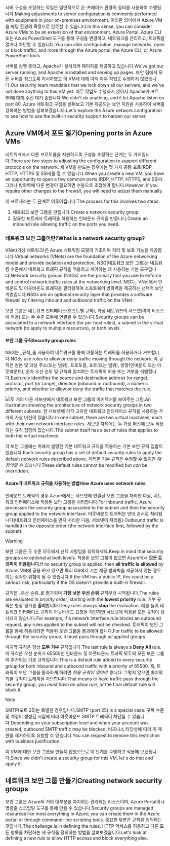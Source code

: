 <span data-ttu-id="0e02d-101">서버 구성을 조정하는 작업은 일반적으로 온-프레미스 환경의 장비를 사용하여 수행됩니다.</span><span class="sxs-lookup"><span data-stu-id="0e02d-101">Making adjustments to server configuration is commonly performed with equipment in your on-premises environment.</span></span> <span data-ttu-id="0e02d-102">이러한 의미에서 Azure VM을 해당 환경의 확장으로 간주할 수 있습니다.</span><span class="sxs-lookup"><span data-stu-id="0e02d-102">In this sense, you can consider Azure VMs to be an extension of that environment.</span></span> <span data-ttu-id="0e02d-103">Azure Portal, Azure CLI 또는 Azure PowerShell 도구를 통해 구성을 변경하고, 네트워크를 관리하고, 트래픽을 열거나 차단할 수 있습니다.</span><span class="sxs-lookup"><span data-stu-id="0e02d-103">You can alter configuration, manage networks, open or block traffic, and more through the Azure portal, the Azure CLI, or Azure PowerShell tools.</span></span>

<span data-ttu-id="0e02d-104">서버를 실행 중이고, Apache가 설치되어 페이지를 제공하고 있습니다.</span><span class="sxs-lookup"><span data-stu-id="0e02d-104">We've got our server running, and Apache is installed and serving up pages.</span></span> <span data-ttu-id="0e02d-105">보안 팀에서 모든 서버를 잠그도록 지시하였고 이 VM에 대해 아직 아무 작업도 수행하지 않았습니다.</span><span class="sxs-lookup"><span data-stu-id="0e02d-105">Our security team mandates that we lock down all our servers, and we've not done anything to this VM yet.</span></span> <span data-ttu-id="0e02d-106">아무 작업도 수행하지 않아서 Apache가 포트 80에 대해 수신 대기 중입니다.</span><span class="sxs-lookup"><span data-stu-id="0e02d-106">We didn't do anything, and it let Apache listen on port 80.</span></span> <span data-ttu-id="0e02d-107">Azure 네트워크 구성을 살펴보고 기본 제공되는 보안 지원을 사용하여 서버를 강화하는 방법을 살펴보겠습니다.</span><span class="sxs-lookup"><span data-stu-id="0e02d-107">Let's explore the Azure network configuration to see how to use the built-in security support to harden our server.</span></span>

## <a name="opening-ports-in-azure-vms"></a><span data-ttu-id="0e02d-108">Azure VM에서 포트 열기</span><span class="sxs-lookup"><span data-stu-id="0e02d-108">Opening ports in Azure VMs</span></span>

<!-- TODO: The Azure portal is inconsistent here in applying the NSG. By default, new VMs are locked down. 

Apps can make outgoing requests, but the only inbound traffic allowed is from the virtual network (e.g., other resources on the same local network) and from Azure Load Balancer (probe checks). -->

<span data-ttu-id="0e02d-109">네트워크에서 다른 프로토콜을 지원하도록 구성을 조정하는 단계는 두 가지입니다.</span><span class="sxs-lookup"><span data-stu-id="0e02d-109">There are two steps to adjusting the configuration to support different protocols on the network.</span></span> <span data-ttu-id="0e02d-110">새 VM을 만드는 경우에는 몇 가지 공통 포트(RDP, HTTP, HTTPS 및 SSH)를 열 수 있습니다.</span><span class="sxs-lookup"><span data-stu-id="0e02d-110">When you create a new VM, you have an opportunity to open a few common ports (RDP, HTTP, HTTPS, and SSH).</span></span> <span data-ttu-id="0e02d-111">그러나 방화벽에 다른 변경이 필요하면 수동으로 조정해야 합니다.</span><span class="sxs-lookup"><span data-stu-id="0e02d-111">However, if you require other changes to the firewall, you will need to adjust them manually.</span></span>

<span data-ttu-id="0e02d-112">이 프로세스는 두 단계로 이루어집니다.</span><span class="sxs-lookup"><span data-stu-id="0e02d-112">The process for this involves two steps:</span></span>

1. <span data-ttu-id="0e02d-113">네트워크 보안 그룹을 만듭니다.</span><span class="sxs-lookup"><span data-stu-id="0e02d-113">Create a network security group.</span></span>
2. <span data-ttu-id="0e02d-114">필요한 포트에서 트래픽을 허용하는 인바운드 규칙을 만듭니다.</span><span class="sxs-lookup"><span data-stu-id="0e02d-114">Create an inbound rule allowing traffic on the ports you need.</span></span>

### <a name="what-is-a-network-security-group"></a><span data-ttu-id="0e02d-115">네트워크 보안 그룹이란?</span><span class="sxs-lookup"><span data-stu-id="0e02d-115">What is a network security group?</span></span>

<span data-ttu-id="0e02d-116">VNet(가상 네트워크)은 Azure 네트워킹 모델의 기초이며 격리 및 보호 기능을 제공합니다.</span><span class="sxs-lookup"><span data-stu-id="0e02d-116">Virtual networks (VNets) are the foundation of the Azure networking model and provide isolation and protection.</span></span> <span data-ttu-id="0e02d-117">NSG(네트워크 보안 그룹)는 네트워킹 수준에서 네트워크 트래픽 규칙을 적용하고 제어하는 데 사용하는 기본 도구입니다.</span><span class="sxs-lookup"><span data-stu-id="0e02d-117">Network security groups (NSGs) are the primary tool you use to enforce and control network traffic rules at the networking level.</span></span> <span data-ttu-id="0e02d-118">NSG는 VNet에서 인바운드 및 아웃바운드 트래픽을 필터링하여 소프트웨어 방화벽을 제공하는 선택적 보안 계층입니다.</span><span class="sxs-lookup"><span data-stu-id="0e02d-118">NSGs are an optional security layer that provides a software firewall by filtering inbound and outbound traffic on the VNet.</span></span> 

<span data-ttu-id="0e02d-119">보안 그룹은 네트워크 인터페이스(호스트별 규칙), 가상 네트워크의 서브넷(여러 리소스에 적용) 또는 두 수준 모두에 연결될 수 있습니다.</span><span class="sxs-lookup"><span data-stu-id="0e02d-119">Security groups can be associated to a network interface (for per host rules), a subnet in the virtual network (to apply to multiple resources), or both levels.</span></span> 

#### <a name="security-group-rules"></a><span data-ttu-id="0e02d-120">보안 그룹 규칙</span><span class="sxs-lookup"><span data-stu-id="0e02d-120">Security group rules</span></span>

<span data-ttu-id="0e02d-121">NSG는 _규칙_을 사용하여 네트워크를 통해 이동하는 트래픽을 허용하거나 거부합니다.</span><span class="sxs-lookup"><span data-stu-id="0e02d-121">NGSs use _rules_ to allow or deny traffic moving through the network.</span></span> <span data-ttu-id="0e02d-122">각 규칙은 원본 및 대상 주소(또는 범위), 프로토콜, 포트(또는 범위), 방향(인바운드 또는 아웃바운드), 숫자 우선 순위 및 규칙과 일치하는 트래픽의 허용 또는 거부를 식별합니다.</span><span class="sxs-lookup"><span data-stu-id="0e02d-122">Each rule identifies the source and destination address (or range), protocol, port (or range), direction (inbound or outbound), a numeric priority, and whether to allow or deny the traffic that matches the rule.</span></span>

![<span data-ttu-id="0e02d-123">두 개의 다른 서브넷에서 네트워크 보안 그룹의 아키텍처를 보여주는 그림.</span><span class="sxs-lookup"><span data-stu-id="0e02d-123">An illustration showing the architecture of network security groups in two different subnets.</span></span> <span data-ttu-id="0e02d-124">한 서브넷에 각각 고유한 네트워크 인터페이스 규칙을 사용하는 두 개의 가상 머신이 있습니다.</span><span class="sxs-lookup"><span data-stu-id="0e02d-124">In one subnet, there are two virtual machines, each with their own network interface rules.</span></span>  <span data-ttu-id="0e02d-125">서브넷 자체에는 두 가상 머신에 모두 적용되는 규칙 집합이 있습니다.</span><span class="sxs-lookup"><span data-stu-id="0e02d-125">The subnet itself has a set of rules that applies to both the virtual machines.</span></span> ](../media/7-nsg-rules.png)

<span data-ttu-id="0e02d-126">각 보안 그룹에는 위에서 설명한 기본 네트워크 규칙을 적용하는 기본 보안 규칙 집합이 있습니다.</span><span class="sxs-lookup"><span data-stu-id="0e02d-126">Each security group has a set of default security rules to apply the default network rules described above.</span></span> <span data-ttu-id="0e02d-127">이러한 기본 규칙은 수정할 수 없지만 _재정의할 수 있습니다_.</span><span class="sxs-lookup"><span data-stu-id="0e02d-127">These default rules cannot be modified but _can_ be overridden.</span></span>

#### <a name="how-azure-uses-network-rules"></a><span data-ttu-id="0e02d-128">Azure가 네트워크 규칙을 사용하는 방법</span><span class="sxs-lookup"><span data-stu-id="0e02d-128">How Azure uses network rules</span></span>

<span data-ttu-id="0e02d-129">인바운드 트래픽의 경우 Azure에서는 서브넷에 연결된 보안 그룹을 처리한 다음, 네트워크 인터페이스에 적용된 보안 그룹을 처리합니다.</span><span class="sxs-lookup"><span data-stu-id="0e02d-129">For inbound traffic, Azure processes the security group associated to the subnet and then the security group applied to the network interface.</span></span> <span data-ttu-id="0e02d-130">아웃바운드 트래픽은 반대 순서로 처리됩니다(네트워크 인터페이스를 먼저 처리한 다음, 서브넷이 처리됨).</span><span class="sxs-lookup"><span data-stu-id="0e02d-130">Outbound traffic is handled in the opposite order (the network interface first, followed by the subnet).</span></span>

> [!WARNING]  
> <span data-ttu-id="0e02d-131">보안 그룹은 두 수준 모두에서 선택 사항임을 유의하세요.</span><span class="sxs-lookup"><span data-stu-id="0e02d-131">Keep in mind that security groups are optional at both levels.</span></span> <span data-ttu-id="0e02d-132">적용된 보안 그룹이 없으면 Azure에서 **모든 트래픽이 허용됩니다**.</span><span class="sxs-lookup"><span data-stu-id="0e02d-132">If no security group is applied, then **all traffic is allowed** by Azure.</span></span> <span data-ttu-id="0e02d-133">VM에 공용 IP가 있으면 특히 OS에서 기본 제공 방화벽을 제공하지 않는 경우 이는 심각한 위험이 될 수 있습니다.</span><span class="sxs-lookup"><span data-stu-id="0e02d-133">If the VM has a public IP, this could be a serious risk, particularly if the OS doesn't provide a built-in firewall.</span></span>

<span data-ttu-id="0e02d-134">규칙은 _우선 순위_로 평가되며 **가장 낮은 우선 순위** 규칙부터 시작됩니다.</span><span class="sxs-lookup"><span data-stu-id="0e02d-134">The rules are evaluated in _priority order_, starting with the **lowest priority** rule.</span></span> <span data-ttu-id="0e02d-135">거부 규칙은 항상 평가를 **중지**합니다.</span><span class="sxs-lookup"><span data-stu-id="0e02d-135">Deny rules always **stop** the evaluation.</span></span> <span data-ttu-id="0e02d-136">예를 들어 네트워크 인터페이스 규칙이 아웃바운드 요청을 차단하면 서브넷에 적용된 모든 규칙이 검사되지 않습니다.</span><span class="sxs-lookup"><span data-stu-id="0e02d-136">For example, if a network interface rule blocks an outbound request, any rules applied to the subnet will not be checked.</span></span> <span data-ttu-id="0e02d-137">트래픽이 보안 그룹을 통해 허용되려면 적용된 _모든_ 그룹을 통과해야 합니다.</span><span class="sxs-lookup"><span data-stu-id="0e02d-137">For traffic to be allowed through the security group, it must pass through _all_ applied groups.</span></span>

<span data-ttu-id="0e02d-138">마지막 규칙은 항상 **모두 거부** 규칙입니다.</span><span class="sxs-lookup"><span data-stu-id="0e02d-138">The last rule is always a **Deny All** rule.</span></span> <span data-ttu-id="0e02d-139">이 규칙은 우선 순위가 65500인 인바운드 및 아웃바운드 트래픽 모두의 모든 보안 그룹에 추가되는 기본 규칙입니다.</span><span class="sxs-lookup"><span data-stu-id="0e02d-139">This is a default rule added to every security group for both inbound and outbound traffic with a priority of 65500.</span></span> <span data-ttu-id="0e02d-140">즉, 트래픽이 보안 그룹을 통과하게 하려면 _허용 규칙이 있어야 합니다_. 그렇지 않으면 마지막 기본 규칙이 트래픽을 차단합니다.</span><span class="sxs-lookup"><span data-stu-id="0e02d-140">That means to have traffic pass through the security group, _you must have an allow rule_, or the final default rule will block it.</span></span>

> [!NOTE]  
> <span data-ttu-id="0e02d-141">SMTP(포트 25)는 특별한 경우입니다.</span><span class="sxs-lookup"><span data-stu-id="0e02d-141">SMTP (port 25) is a special case.</span></span> <span data-ttu-id="0e02d-142">구독 수준 및 계정이 생성된 시점에 따라 아웃바운드 SMTP 트래픽이 차단될 수 있습니다.</span><span class="sxs-lookup"><span data-stu-id="0e02d-142">Depending on your subscription level and when your account was created, outbound SMTP traffic may be blocked.</span></span> <span data-ttu-id="0e02d-143">비즈니스 타당성에 따라 이 제한을 제거하도록 요청할 수 있습니다.</span><span class="sxs-lookup"><span data-stu-id="0e02d-143">You can request to remove this restriction with business justification.</span></span>

<span data-ttu-id="0e02d-144">이 VM에 대한 보안 그룹을 만들지 않았으므로 이 단계를 수행하고 적용해 보겠습니다.</span><span class="sxs-lookup"><span data-stu-id="0e02d-144">Since we didn't create a security group for this VM, let's do that and apply it.</span></span>

## <a name="creating-network-security-groups"></a><span data-ttu-id="0e02d-145">네트워크 보안 그룹 만들기</span><span class="sxs-lookup"><span data-stu-id="0e02d-145">Creating network security groups</span></span>

<span data-ttu-id="0e02d-146">보안 그룹은 Azure의 거의 대부분을 차지하는 관리되는 리소스이며, Azure Portal이나 명령줄 스크립팅 도구를 통해 만들 수 있습니다.</span><span class="sxs-lookup"><span data-stu-id="0e02d-146">Security groups are managed resources like most everything in Azure; you can create them in the Azure portal or through command-line scripting tools.</span></span> <span data-ttu-id="0e02d-147">중요한 부분은 규칙을 정의하는 것입니다.</span><span class="sxs-lookup"><span data-stu-id="0e02d-147">The challenge is in defining the rules.</span></span> <span data-ttu-id="0e02d-148">HTTP 액세스를 허용하고 다른 모든 항목을 차단하는 새 규칙을 정의하는 방법을 살펴보겠습니다.</span><span class="sxs-lookup"><span data-stu-id="0e02d-148">Let's look at defining a new rule to allow HTTP access and block everything else.</span></span>